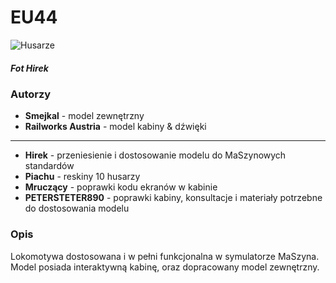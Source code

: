 
# EU44

![Husarze](https://media.discordapp.net/attachments/768476500583383101/869546874560991262/husarze.png)
##### Fot Hirek

### Autorzy

-   **Smejkal**  - model zewnętrzny
-   **Railworks Austria**  - model kabiny & dźwięki

----------

-   **Hirek**  - przeniesienie i dostosowanie modelu do MaSzynowych standardów
-   **Piachu**  - reskiny 10 husarzy
-   **Mruczący**  - poprawki kodu ekranów w kabinie
-   **PETERSTETER890**  - poprawki kabiny, konsultacje i materiały potrzebne do dostosowania modelu

### Opis
Lokomotywa dostosowana i w pełni funkcjonalna w symulatorze MaSzyna. Model posiada interaktywną kabinę, oraz dopracowany model zewnętrzny.